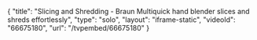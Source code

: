 {
    "title": "Slicing and Shredding - Braun Multiquick hand blender slices and shreds effortlessly",
    "type": "solo",
    "layout": "iframe-static",
    "videoId": "66675180",
    "url": "\/tvpembed\/66675180"
}